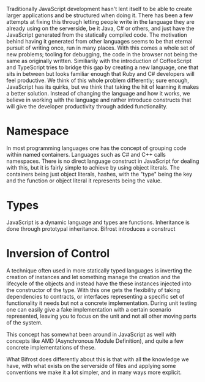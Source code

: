 Traditionally JavaScript development hasn't lent itself to be able to create larger applications and be structured
when doing it. There has been a few attempts at fixing this through letting people write in the language they are
already using on the serverside, be it Java, C# or others, and just have the JavaScript generated from the 
statically compiled code. The motivation behind having it generated from other languages seems to be that eternal
pursuit of writing once, run in many places. With this comes a whole set of new problems; tooling for debugging, 
the code in the browser not being the same as originally written. Similiarily with the introduction of CoffeeScript
and TypeScript tries to bridge this gap by creating a new language, one that sits in between but looks familiar
enough that Ruby and C# developers will feel productive. We think of this whole problem differently; sure enough,
JavaScript has its quirks, but we think that taking the hit of learning it makes a better solution. Instead of
changing the language and how it works, we believe in working with the language and rather introduce constructs
that will give the developer productivity through added functionality.

# Namespace
In most programming languages one has the concept of grouping code within named containers. Languages such as 
C# and C++ calls namespaces. There is no direct language construct in JavaScript for dealing with this, 
but it is fairly simple to achieve by using object literals. The containers being just object literals, hashes,
with the "type" being the key and the function or object literal it represents being the value.


# Types
JavaScript is a dynamic language and types are functions. Inheritance is done through prototypal inheritance.
Bifrost introduces a construct

# Inversion of Control
A technique often used in more statically typed languages is inverting the creation of instances and let something
manage the creation and the lifecycle of the objects and instead have the these instances injected into the
constructor of the type. With this one gets the flexibility of taking dependencies to contracts, or interfaces
representing a specific set of functionality it needs but not a concrete implementation. During unit testing 
one can easily give a fake implementation with a certain scenario represented, leaving you to focus on the unit
and not all other moving parts of the system. 

This concept has somewhat been around in JavaScript as well with concepts like AMD (Asynchronous Module Definition),
and quite a few concrete implementations of these.

What Bifrost does differently about this is that with all the knowledge we have, with what exists on the serverside
of files and applying some conventions we make it a lot simpler, and in many ways more explicit.